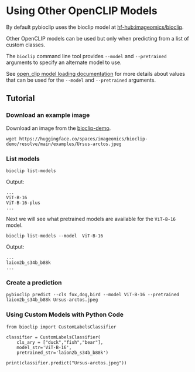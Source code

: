 # Using Other OpenCLIP Models
By default pybioclip uses the bioclip model at [hf-hub:imageomics/bioclip](https://huggingface.co/imageomics/bioclip).

Other OpenCLIP models can be used but only when predicting from a list of custom classes.

The `bioclip` command line tool provides `--model` and `--pretrained` arguments to specify an alternate model to use.

See [open_clip model loading documentation](https://github.com/mlfoundations/open_clip?tab=readme-ov-file#loading-models) for more details about values that can be used for the `--model` and `--pretrained` arguments.

## Tutorial

### Download an example image
Download an image from the [bioclip-demo](https://huggingface.co/spaces/imageomics/bioclip-demo).

```console
wget https://huggingface.co/spaces/imageomics/bioclip-demo/resolve/main/examples/Ursus-arctos.jpeg
```

### List models

```
bioclip list-models
```
Output:
```
...
ViT-B-16
ViT-B-16-plus
...
```
Next we will see what pretrained models are available for the `ViT-B-16` model.

```
bioclip list-models --model  ViT-B-16
```
Output:
```
...
laion2b_s34b_b88k
...
```

### Create a prediction 

```
pybioclip predict --cls fox,dog,bird --model ViT-B-16 --pretrained laion2b_s34b_b88k Ursus-arctos.jpeg
```


### Using Custom Models with Python Code
```
from bioclip import CustomLabelsClassifier

classifier = CustomLabelsClassifier(
    cls_ary = ["duck","fish","bear"],
    model_str='ViT-B-16',
    pretrained_str='laion2b_s34b_b88k')

print(classifier.predict("Ursus-arctos.jpeg"))
```
  
